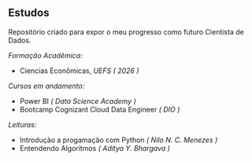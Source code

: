## Estudos
Repositório criado para expor o meu progresso como futuro Cientista de Dados.

*Formação Acadêmica:*
- Ciencias Econômicas, _UEFS ( 2026 )_

*Cursos em andamento:*
- Power BI _( Data Science Academy )_
- Bootcamp Cognizant Cloud Data Engineer _( DIO )_

*Leituras:*
- Introdução a progamação com Python _( Nilo N. C. Menezes )_
- Entendendo Algoritmos _( Aditya Y. Bhargava )_
